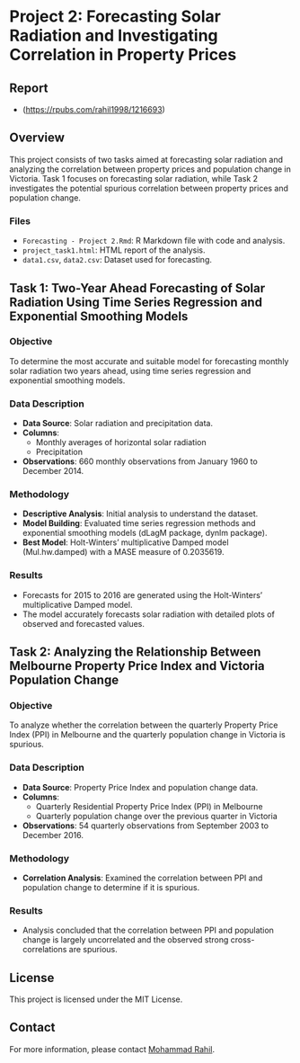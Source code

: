 # Project 2: Forecasting Solar Radiation and Investigating Correlation in Property Prices

## Report
- (https://rpubs.com/rahil1998/1216693)


## Overview
This project consists of two tasks aimed at forecasting solar radiation and analyzing the correlation between property prices and population change in Victoria. Task 1 focuses on forecasting solar radiation, while Task 2 investigates the potential spurious correlation between property prices and population change.

### Files
- `Forecasting - Project 2.Rmd`: R Markdown file with code and analysis.
- `project_task1.html`: HTML report of the analysis.
- `data1.csv`, `data2.csv`: Dataset used for forecasting.

## Task 1: Two-Year Ahead Forecasting of Solar Radiation Using Time Series Regression and Exponential Smoothing Models

### Objective
To determine the most accurate and suitable model for forecasting monthly solar radiation two years ahead, using time series regression and exponential smoothing models.

### Data Description
- **Data Source**: Solar radiation and precipitation data.
- **Columns**:
  - Monthly averages of horizontal solar radiation
  - Precipitation
- **Observations**: 660 monthly observations from January 1960 to December 2014.

### Methodology
- **Descriptive Analysis**: Initial analysis to understand the dataset.
- **Model Building**: Evaluated time series regression methods and exponential smoothing models (dLagM package, dynlm package).
- **Best Model**: Holt-Winters’ multiplicative Damped model (Mul.hw.damped) with a MASE measure of 0.2035619.

### Results
- Forecasts for 2015 to 2016 are generated using the Holt-Winters’ multiplicative Damped model.
- The model accurately forecasts solar radiation with detailed plots of observed and forecasted values.

## Task 2: Analyzing the Relationship Between Melbourne Property Price Index and Victoria Population Change

### Objective
To analyze whether the correlation between the quarterly Property Price Index (PPI) in Melbourne and the quarterly population change in Victoria is spurious.

### Data Description
- **Data Source**: Property Price Index and population change data.
- **Columns**:
  - Quarterly Residential Property Price Index (PPI) in Melbourne
  - Quarterly population change over the previous quarter in Victoria
- **Observations**: 54 quarterly observations from September 2003 to December 2016.

### Methodology
- **Correlation Analysis**: Examined the correlation between PPI and population change to determine if it is spurious.

### Results
- Analysis concluded that the correlation between PPI and population change is largely uncorrelated and the observed strong cross-correlations are spurious.

## License
This project is licensed under the MIT License.

## Contact
For more information, please contact [Mohammad Rahil](mailto:smrahil98@gmail.com).
